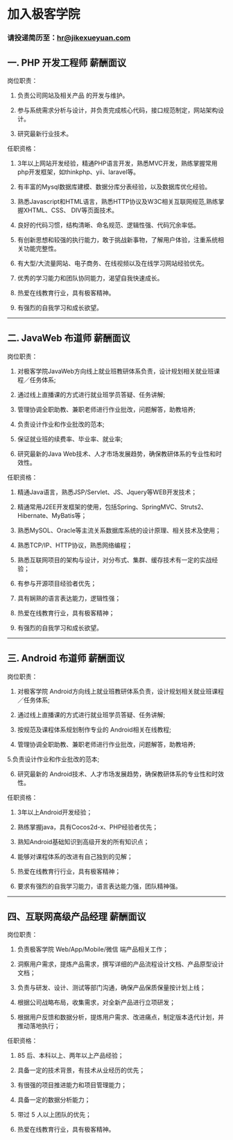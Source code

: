 # 加入极客学院

### 请投递简历至：hr@jikexueyuan.com


## 一. PHP 开发工程师 薪酬面议


岗位职责：

1. 负责公司网站及相关产品 的开发与维护。

2. 参与系统需求分析与设计，并负责完成核心代码，接口规范制定，网站架构设计。

3. 研究最新行业技术。


任职资格：

1. 3年以上网站开发经验，精通PHP语言开发，熟悉MVC开发，熟练掌握常用php开发框架，如thinkphp、yii、laravel等。

2. 有丰富的Mysql数据库建模、数据分库分表经验，以及数据库优化经验。

3. 熟悉Javascript和HTML语言，熟悉HTTP协议及W3C相关互联网规范,熟练掌握XHTML、CSS、 DIV等页面技术。

4. 良好的代码习惯，结构清晰、命名规范、逻辑性强、代码冗余率低。

5. 有创新思想和较强的执行能力，敢于挑战新事物，了解用户体验，注重系统相关功能完整性。

6. 有大型/大流量网站、电子商务、在线视频以及在线学习网站经验优先。

7. 优秀的学习能力和团队协同能力，渴望自我快速成长。

8. 热爱在线教育行业，具有极客精神。

9. 有强烈的自我学习和成长欲望。

______________________________________________________________

## 二. JavaWeb 布道师 薪酬面议


岗位职责：

1. 对极客学院JavaWeb方向线上就业班教研体系负责，设计规划相关就业班课程／任务体系;

2. 通过线上直播课的方式进行就业班学员答疑、任务讲解;

3. 管理协调全职助教、兼职老师进行作业批改，问题解答，助教培养;

4. 负责设计作业和作业批改的范本;

5. 保证就业班的续费率、毕业率、就业率;

6. 研究最新的Java Web技术、人才市场发展趋势，确保教研体系的专业性和时效性。


任职资格：

1. 精通Java语言，熟悉JSP/Servlet、JS、Jquery等WEB开发技术；

2. 精通常用J2EE开发框架的使用，包括Spring、SpringMVC、Struts2、Hibernate、MyBatis等；

3. 熟悉MySOL、Oracle等主流关系数据库系统的设计原理、相关技术及使用；

4. 熟悉TCP/IP、HTTP协议，熟悉网络编程；

5. 熟悉互联网项目的架构与设计，对分布式、集群、缓存技术有一定的实战经验；

6. 有参与开源项目经验者优先；

7. 具有娴熟的语言表达能力，逻辑性强；

8. 热爱在线教育行业，具有极客精神；

9. 有强烈的自我学习和成长欲望。

______________________________________________________________

## 三. Android 布道师 薪酬面议


岗位职责：

1. 对极客学院 Android方向线上就业班教研体系负责，设计规划相关就业班课程／任务体系;

2. 通过线上直播课的方式进行就业班学员答疑、任务讲解;

3. 按规范及课程体系规划制作专业的 Android相关在线教程;

4. 管理协调全职助教、兼职老师进行作业批改，问题解答，助教培养;

5.负责设计作业和作业批改的范本;

6. 研究最新的 Android技术、人才市场发展趋势，确保教研体系的专业性和时效性。


任职资格：

1. 3年以上Android开发经验；

2. 熟练掌握java，具有Cocos2d-x、PHP经验者优先；

3. 熟知Android基础知识到高级开发的所有知识点；

4. 能够对课程体系的改进有自己独到的见解；

5. 热爱在线教育⾏行业，具有极客精神；

6. 要求有强烈的自我学习能力，语言表达能力强，团队精神强。

----

<a name="pm"></a>
## 四、互联网高级产品经理 薪酬面议

岗位职责：

1. 负责极客学院 Web/App/Mobile/微信 端产品相关工作；

2. 洞察用户需求，提炼产品需求，撰写详细的产品流程设计文档、产品原型设计文档；

3. 负责与研发、设计、测试等部门沟通，确保产品保质保量按计划上线；

4. 根据公司战略布局，收集需求，对全新产品进行立项研发；

5. 根据用户反馈和数据分析，提炼用户需求、改进痛点，制定版本迭代计划，并推动落地执行；     


任职资格：

1. 85 后、本科以上、两年以上产品经验；

2. 具备一定的技术背景，有技术从业经历的优先；

3. 有很强的项目推进能力和项目管理能力；

4. 具备一定的数据分析能力；

5. 带过 5 人以上团队的优先；

6. 热爱在线教育行业，具有极客精神。
